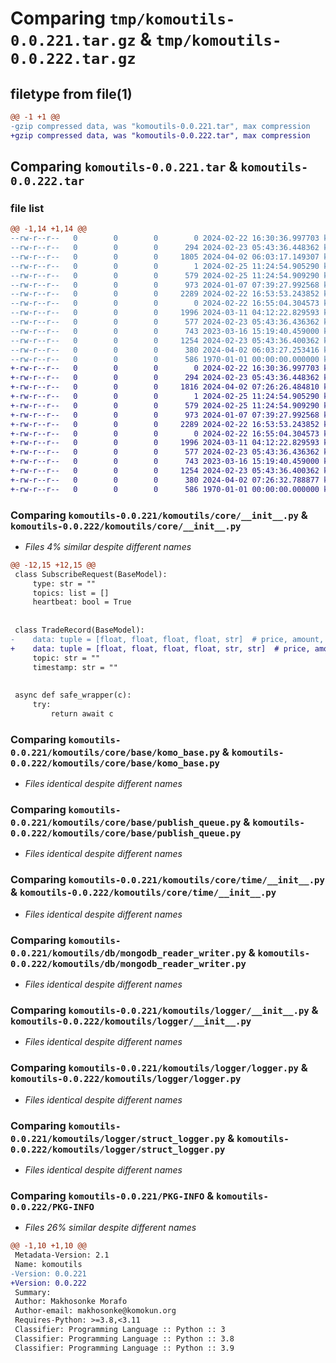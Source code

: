 # Comparing `tmp/komoutils-0.0.221.tar.gz` & `tmp/komoutils-0.0.222.tar.gz`

## filetype from file(1)

```diff
@@ -1 +1 @@
-gzip compressed data, was "komoutils-0.0.221.tar", max compression
+gzip compressed data, was "komoutils-0.0.222.tar", max compression
```

## Comparing `komoutils-0.0.221.tar` & `komoutils-0.0.222.tar`

### file list

```diff
@@ -1,14 +1,14 @@
--rw-r--r--   0        0        0        0 2024-02-22 16:30:36.997703 komoutils-0.0.221/README.md
--rw-r--r--   0        0        0      294 2024-02-23 05:43:36.448362 komoutils-0.0.221/komoutils/__init__.py
--rw-r--r--   0        0        0     1805 2024-04-02 06:03:17.149307 komoutils-0.0.221/komoutils/core/__init__.py
--rw-r--r--   0        0        0        1 2024-02-25 11:24:54.905290 komoutils-0.0.221/komoutils/core/base/__init__.py
--rw-r--r--   0        0        0      579 2024-02-25 11:24:54.909290 komoutils-0.0.221/komoutils/core/base/komo_base.py
--rw-r--r--   0        0        0      973 2024-01-07 07:39:27.992568 komoutils-0.0.221/komoutils/core/base/publish_queue.py
--rw-r--r--   0        0        0     2289 2024-02-22 16:53:53.243852 komoutils-0.0.221/komoutils/core/time/__init__.py
--rw-r--r--   0        0        0        0 2024-02-22 16:55:04.304573 komoutils-0.0.221/komoutils/db/__init__.py
--rw-r--r--   0        0        0     1996 2024-03-11 04:12:22.829593 komoutils-0.0.221/komoutils/db/mongodb_reader_writer.py
--rw-r--r--   0        0        0      577 2024-02-23 05:43:36.436362 komoutils-0.0.221/komoutils/logger/__init__.py
--rw-r--r--   0        0        0      743 2023-03-16 15:19:40.459000 komoutils-0.0.221/komoutils/logger/logger.py
--rw-r--r--   0        0        0     1254 2024-02-23 05:43:36.400362 komoutils-0.0.221/komoutils/logger/struct_logger.py
--rw-r--r--   0        0        0      380 2024-04-02 06:03:27.253416 komoutils-0.0.221/pyproject.toml
--rw-r--r--   0        0        0      586 1970-01-01 00:00:00.000000 komoutils-0.0.221/PKG-INFO
+-rw-r--r--   0        0        0        0 2024-02-22 16:30:36.997703 komoutils-0.0.222/README.md
+-rw-r--r--   0        0        0      294 2024-02-23 05:43:36.448362 komoutils-0.0.222/komoutils/__init__.py
+-rw-r--r--   0        0        0     1816 2024-04-02 07:26:26.484810 komoutils-0.0.222/komoutils/core/__init__.py
+-rw-r--r--   0        0        0        1 2024-02-25 11:24:54.905290 komoutils-0.0.222/komoutils/core/base/__init__.py
+-rw-r--r--   0        0        0      579 2024-02-25 11:24:54.909290 komoutils-0.0.222/komoutils/core/base/komo_base.py
+-rw-r--r--   0        0        0      973 2024-01-07 07:39:27.992568 komoutils-0.0.222/komoutils/core/base/publish_queue.py
+-rw-r--r--   0        0        0     2289 2024-02-22 16:53:53.243852 komoutils-0.0.222/komoutils/core/time/__init__.py
+-rw-r--r--   0        0        0        0 2024-02-22 16:55:04.304573 komoutils-0.0.222/komoutils/db/__init__.py
+-rw-r--r--   0        0        0     1996 2024-03-11 04:12:22.829593 komoutils-0.0.222/komoutils/db/mongodb_reader_writer.py
+-rw-r--r--   0        0        0      577 2024-02-23 05:43:36.436362 komoutils-0.0.222/komoutils/logger/__init__.py
+-rw-r--r--   0        0        0      743 2023-03-16 15:19:40.459000 komoutils-0.0.222/komoutils/logger/logger.py
+-rw-r--r--   0        0        0     1254 2024-02-23 05:43:36.400362 komoutils-0.0.222/komoutils/logger/struct_logger.py
+-rw-r--r--   0        0        0      380 2024-04-02 07:26:32.788877 komoutils-0.0.222/pyproject.toml
+-rw-r--r--   0        0        0      586 1970-01-01 00:00:00.000000 komoutils-0.0.222/PKG-INFO
```

### Comparing `komoutils-0.0.221/komoutils/core/__init__.py` & `komoutils-0.0.222/komoutils/core/__init__.py`

 * *Files 4% similar despite different names*

```diff
@@ -12,15 +12,15 @@
 class SubscribeRequest(BaseModel):
     type: str = ""
     topics: list = []
     heartbeat: bool = True
 
 
 class TradeRecord(BaseModel):
-    data: tuple = [float, float, float, float, str]  # price, amount, trade_ts, age, symbol
+    data: tuple = [float, float, float, float, str, str]  # price, amount, trade_ts, age, symbol, uuid
     topic: str = ""
     timestamp: str = ""
 
 
 async def safe_wrapper(c):
     try:
         return await c
```

### Comparing `komoutils-0.0.221/komoutils/core/base/komo_base.py` & `komoutils-0.0.222/komoutils/core/base/komo_base.py`

 * *Files identical despite different names*

### Comparing `komoutils-0.0.221/komoutils/core/base/publish_queue.py` & `komoutils-0.0.222/komoutils/core/base/publish_queue.py`

 * *Files identical despite different names*

### Comparing `komoutils-0.0.221/komoutils/core/time/__init__.py` & `komoutils-0.0.222/komoutils/core/time/__init__.py`

 * *Files identical despite different names*

### Comparing `komoutils-0.0.221/komoutils/db/mongodb_reader_writer.py` & `komoutils-0.0.222/komoutils/db/mongodb_reader_writer.py`

 * *Files identical despite different names*

### Comparing `komoutils-0.0.221/komoutils/logger/__init__.py` & `komoutils-0.0.222/komoutils/logger/__init__.py`

 * *Files identical despite different names*

### Comparing `komoutils-0.0.221/komoutils/logger/logger.py` & `komoutils-0.0.222/komoutils/logger/logger.py`

 * *Files identical despite different names*

### Comparing `komoutils-0.0.221/komoutils/logger/struct_logger.py` & `komoutils-0.0.222/komoutils/logger/struct_logger.py`

 * *Files identical despite different names*

### Comparing `komoutils-0.0.221/PKG-INFO` & `komoutils-0.0.222/PKG-INFO`

 * *Files 26% similar despite different names*

```diff
@@ -1,10 +1,10 @@
 Metadata-Version: 2.1
 Name: komoutils
-Version: 0.0.221
+Version: 0.0.222
 Summary: 
 Author: Makhosonke Morafo
 Author-email: makhosonke@komokun.org
 Requires-Python: >=3.8,<3.11
 Classifier: Programming Language :: Python :: 3
 Classifier: Programming Language :: Python :: 3.8
 Classifier: Programming Language :: Python :: 3.9
```

